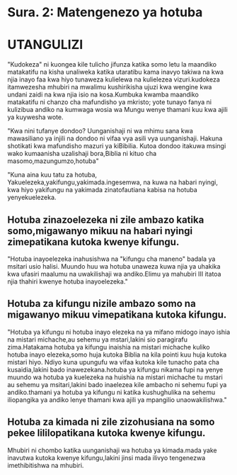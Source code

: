 # Sura. 2: Matengenezo ya hotuba

# UTANGULIZI

"Kudokeza" ni kuongea kile tulicho jifunza katika somo letu la maandiko matakatifu na kisha unaliweka katika utaratibu kama inavyo takiwa na kwa njia inayo faa kwa hiyo tunaweza kulielewa na kulielezea vizuri.kudokeza itamwezesha mhubiri na mwalimu kushirikisha ujuzi kwa wengine kwa undani zaidi na kwa njia isio na kosa.Kumbuka kwamba maandiko matakatifu ni chanzo cha mafundisho ya mkristo; yote tunayo fanya ni kulizibua andiko na kumwaga wosia wa Mungu wenye thamani kuu kwa ajili ya kuywesha wote.

"Kwa nini tufanye dondoo? Uunganishaji ni wa mhimu sana kwa mawasiliano ya injili na dondoo ni vifaa vya asili vya uunganishaji. Hakuna shotikati kwa mafundisho mazuri ya kiBibilia. Kutoa dondoo itakuwa msingi wako kumaanisha uzalishaji bora,Biblia ni kituo cha masomo,mazungumzo,hotuba"

"Kuna aina kuu tatu za hotuba, Yakuelezeka,yakifungu,yakimada.ingesemwa, na kuwa na habari nyingi, kwa hiyo yakifungu na yakimada zinatofautiana kabisa na hotuba yenyekuelezeka.

## Hotuba zinazoelezeka ni zile ambazo katika somo,migawanyo mikuu na habari nyingi zimepatikana kutoka kwenye kifungu.

"Hotuba inayoelezeka inahusishwa na "kifungu cha maneno" badala ya msitari usio halisi. Muundo huu wa hotuba unaweza kuwa njia ya uhakika kwa ufasiri maalumu na uwakilishaji wa andiko.Elimu ya mahubiri III itatoa njia thahiri kwenye hotuba inayoelezeka."

## Hotuba za kifungu nizile ambazo somo na migawanyo mikuu vimepatikana kutoka kifungu.

"Hotuba ya kifungu ni hotuba inayo elezeka na ya mifano midogo inayo ishia na mistari michache,au sehemu ya mstari,lakini sio paragirafu zima.Hatakama hotuba ya kifungu inaishia na mistari michache kuliko hotuba inayo elezeka,somo huja kutoka Biblia na kila pointi kuu huja kutoka mistari hiyo. Ndiyo kuna upungufu wa vifaa kutoka kile tunacho pata cha kusaidia,lakini bado inawezekana.hotuba ya kifungu nikama fupi na yenye muundo wa hotuba ya kuelezeka na huishia na mistari michache tu mstari au sehemu ya msitari,lakini bado inaelezea kile ambacho ni sehemu fupi ya andiko.thamani ya hotuba ya kifungu ni katika kushughulika na sehemu iliopangika ya andiko lenye thamani kwa ajili ya mpangilio unaowakilishwa."

## Hotuba za kimada ni zile zizohusiana na somo pekee lililopatikana kutoka kwenye kifungu.

Mhubiri ni chombo katika uunganishaji wa hotuba ya kimada.mada yake inavutwa kutoka kwenye kifungu,lakini jinsi mada ilivyo tengenezwa imethibitishwa na mhubiri.

